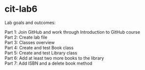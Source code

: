 # cit-lab6</br>

Lab goals and outcomes:</br>

Part 1: Join GitHub and work through Introduction to GitHub course</br>
Part 2: Create lab file</br>
Part 3: Classes overview</br>
Part 4: Create and test Book class</br>
Part 5: Create and test Library class</br>
Part 6: Add at least two more books to the library</br>
Part 7: Add ISBN and a delete book method
